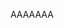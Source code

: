 AAAAAAA
<script>
window.onload = function() {
    var url = document.URL,URL;
    function changeURL(){
        window.history.pushState(null, null, window.location.href.replace(".html",""));
        if(window.location.href.indexOf(".html")!=-1){
            setTimeout(() => {changeURL();}, 50);
            console.log("try");
        }
    }
}
</script>